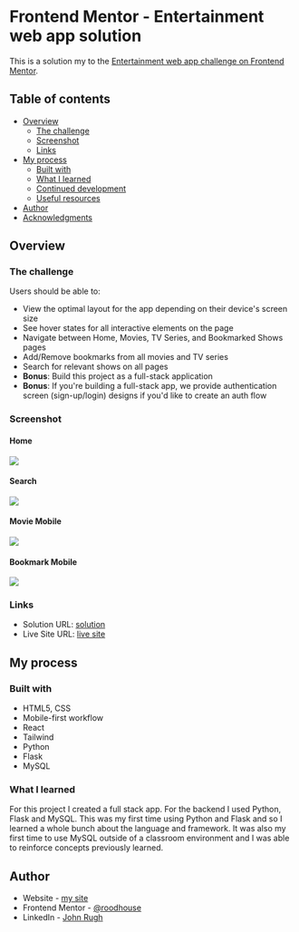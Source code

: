 # Frontend Mentor - Entertainment web app solution

This is a solution my to the [Entertainment web app challenge on Frontend Mentor](https://www.frontendmentor.io/challenges/entertainment-web-app-J-UhgAW1X).

## Table of contents

- [Overview](#overview)
  - [The challenge](#the-challenge)
  - [Screenshot](#screenshot)
  - [Links](#links)
- [My process](#my-process)
  - [Built with](#built-with)
  - [What I learned](#what-i-learned)
  - [Continued development](#continued-development)
  - [Useful resources](#useful-resources)
- [Author](#author)
- [Acknowledgments](#acknowledgments)

## Overview

### The challenge

Users should be able to:

- View the optimal layout for the app depending on their device's screen size
- See hover states for all interactive elements on the page
- Navigate between Home, Movies, TV Series, and Bookmarked Shows pages
- Add/Remove bookmarks from all movies and TV series
- Search for relevant shows on all pages
- **Bonus**: Build this project as a full-stack application
- **Bonus**: If you're building a full-stack app, we provide authentication screen (sign-up/login) designs if you'd like to create an auth flow

### Screenshot

#### Home
![](./screenshots/homescreen.png)

#### Search
![](./screenshots/homescreenSearch.png)

#### Movie Mobile
![](./screenshots/movieMb.png)

#### Bookmark Mobile
![](./screenshots/bookmarkMb.png)

### Links

- Solution URL: [solution](https://github.com/roodhouse/frontend-mentor-entertainment)
- Live Site URL: [live site](https://entertainment.rugh.us)

## My process

### Built with

- HTML5, CSS
- Mobile-first workflow
- React
- Tailwind
- Python
- Flask
- MySQL

### What I learned

For this project I created a full stack app. For the backend I used Python, Flask and MySQL. This was my first time using Python and Flask and so I learned a whole bunch about the language and framework. It was also my first time to use MySQL outside of a classroom environment and I was able to reinforce concepts previously learned.

## Author

- Website - [my site](https://rugh.us)
- Frontend Mentor - [@roodhouse](https://www.frontendmentor.io/profile/roodhouse)
- LinkedIn - [John Rugh](https://www.linkedin.com/in/john-m-rugh/)
